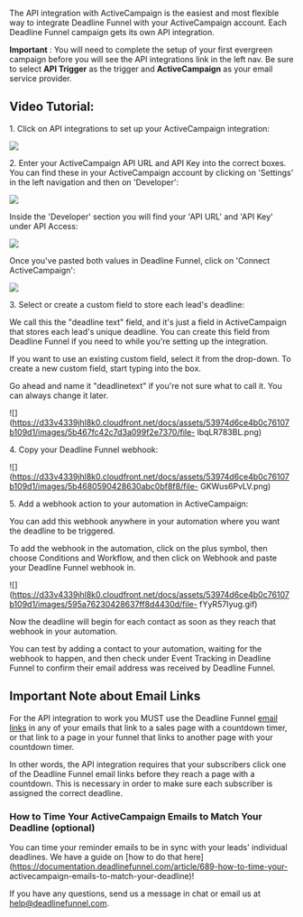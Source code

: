The API integration with ActiveCampaign is the easiest and most flexible way
to integrate Deadline Funnel with your ActiveCampaign account. Each Deadline
Funnel campaign gets its own API integration.

**Important** :  You will need to complete the setup of your first evergreen
campaign before you will see the API integrations link in the left nav. Be
sure to select **API Trigger**  as the trigger and **ActiveCampaign** as your
email service provider.

## Video Tutorial:

1\.  Click on API integrations to set up your ActiveCampaign integration: 

![](https://d33v4339jhl8k0.cloudfront.net/docs/assets/53974d6ce4b0c76107b109d1/images/5b4679c72c7d3a099f2e7344/file-7MF13PLmCB.png)


2\. Enter your ActiveCampaign API URL and API Key into the correct boxes. You can find these in your ActiveCampaign account by clicking on 'Settings' in the left navigation and then on 'Developer': 

![](https://d33v4339jhl8k0.cloudfront.net/docs/assets/53974d6ce4b0c76107b109d1/images/5b08689d0428635ba8b2c1cc/file-d4RVMrXpDA.png)

Inside the 'Developer' section you will find your 'API URL' and 'API Key'
under API Access:

![](https://d33v4339jhl8k0.cloudfront.net/docs/assets/53974d6ce4b0c76107b109d1/images/5b086a5b2c7d3a2f9011eef1/file-0nguWnDwy6.png)

Once you've pasted both values in Deadline Funnel, click on 'Connect
ActiveCampaign':

![](https://d33v4339jhl8k0.cloudfront.net/docs/assets/53974d6ce4b0c76107b109d1/images/5b467e9a2c7d3a099f2e736b/file-3vSn3MpYg0.png)


3\. Select or create a custom field to store each lead's deadline: 

We call this the "deadline text" field, and it's just a field in
ActiveCampaign that stores each lead's unique deadline. You can create this
field from Deadline Funnel if you need to while you're setting up the
integration.

If you want to use an existing custom field, select it from the drop-down. To
create a new custom field, start typing into the box.

Go ahead and name it "deadlinetext" if you're not sure what to call it. You
can always change it later.

![](https://d33v4339jhl8k0.cloudfront.net/docs/assets/53974d6ce4b0c76107b109d1/images/5b467fc42c7d3a099f2e7370/file-
lbqLR783BL.png)


4\. Copy your Deadline Funnel webhook: 

![](https://d33v4339jhl8k0.cloudfront.net/docs/assets/53974d6ce4b0c76107b109d1/images/5b4680590428630abc0bf8f8/file-
GKWus6PvLV.png)


5\. Add a webhook action to your automation in ActiveCampaign: 

You can add this webhook anywhere in your automation where you want the
deadline to be triggered.

To add the webhook in the automation, click on the plus symbol, then choose
Conditions and Workflow, and then click on Webhook and paste your Deadline
Funnel webhook in.

![](https://d33v4339jhl8k0.cloudfront.net/docs/assets/53974d6ce4b0c76107b109d1/images/595a76230428637ff8d4430d/file-
fYyR57Iyug.gif)

Now the deadline will begin for each contact as soon as they reach that
webhook in your automation.

You can test by adding a contact to your automation, waiting for the webhook
to happen, and then check under Event Tracking in Deadline Funnel to confirm
their email address was received by Deadline Funnel.

## Important Note about Email Links

For the API integration to work you MUST use the Deadline Funnel  [email
links](http://documentation.deadlinefunnel.com/article/16-expiring-links) in
any of your emails that link to a sales page with a countdown timer, or that
link to a page in your funnel that links to another page with your countdown
timer.

In other words, the API integration requires that your subscribers click one
of the Deadline Funnel email links before they reach a page with a countdown.
This is necessary in order to make sure each subscriber is assigned the
correct deadline.  

### How to Time Your ActiveCampaign Emails to Match Your Deadline (optional)

You can time your reminder emails to be in sync with your leads' individual
deadlines. We have a guide on [how to do that
here](https://documentation.deadlinefunnel.com/article/689-how-to-time-your-
activecampaign-emails-to-match-your-deadline)!

If you have any questions, send us a message in chat or email us at
[help@deadlinefunnel.com](mailto:mailto:help@deadlinefunnel.com).

